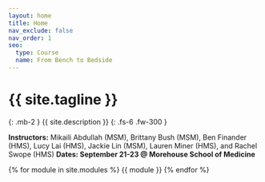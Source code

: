 ```yaml
---
layout: home
title: Home
nav_exclude: false
nav_order: 1
seo:
  type: Course
  name: From Bench to Bedside
---
```


# {{ site.tagline }}
{: .mb-2 }
{{ site.description }}
{: .fs-6 .fw-300 }

**Instructors:**  Mikaili Abdullah (MSM), Brittany Bush (MSM), Ben Finander (HMS), Lucy Lai (HMS), Jackie Lin (MSM), Lauren Miner (HMS), and Rachel Swope (HMS)
**Dates: September 21-23 @ Morehouse School of Medicine**

{% for module in site.modules %}
{{ module }}
{% endfor %}
